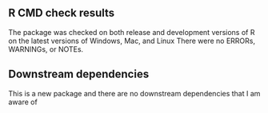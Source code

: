 ## R CMD check results
The package was checked on both release and development versions of R on the latest versions of Windows, Mac, and Linux
There were no ERRORs, WARNINGs, or NOTEs. 


## Downstream dependencies
This is a new package and there are no downstream dependencies that I am aware of
